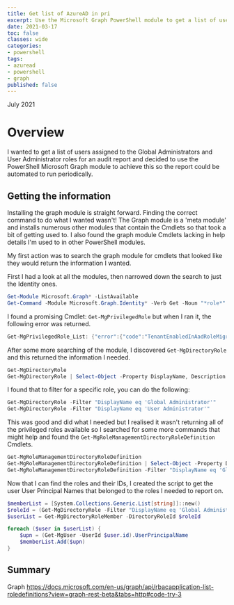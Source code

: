 ```yaml
---
title: Get list of AzureAD in pri
excerpt: Use the Microsoft Graph PowerShell module to get a list of users consuming a particular licence.
date: 2021-03-17
toc: false
classes: wide
categories:
- powershell
tags:
- azuread
- powershell
- graph
published: false
---
```

July 2021

# Overview

I wanted to get a list of users assigned to the Global Administrators and User Administrator roles for an audit report and decided to use the PowerShell Microsoft Graph module to achieve this so the report could be automated to run periodically.

## Getting the information

Installing the graph module is straight forward. Finding the correct command to do what I wanted wasn't! The Graph module is a 'meta module' and installs numerous other modules that contain the Cmdlets so that took a bit of getting used to. I also found the graph module Cmdlets lacking in help details I'm used to in other PowerShell modules.

My first action was to search the graph module for cmdlets that looked like they would return the information I wanted.

First I had a look at all the modules, then narrowed down the search to just the Identity ones.

```powershell
Get-Module Microsoft.Graph* -ListAvailable
Get-Command -Module Microsoft.Graph.Identity* -Verb Get -Noun "*role*"
```

I found a promising Cmdlet: ```Get-MgPrivilegedRole``` but when I ran it, the following error was returned.

```powershell
Get-MgPrivilegedRole_List: {"error":{"code":"TenantEnabledInAadRoleMigration","message":"The current endpoints of AAD roles have been disabled for the tenantfor migration purpose. Please use the new Azure AD RBAC roles. Please refer to https://aka.ms/PIMFeatureUpdateDoc for new PIM features; https://aka.ms/PIMAPIUpdateDoc for API and PowerShell changes because of migration."}}
```

After some more searching of the module, I discovered ```Get-MgDirectoryRole``` and this returned the information I needed.

```powershell
Get-MgDirectoryRole
Get-MgDirectoryRole | Select-Object -Property DisplayName, Description | Sort-Object -Property DisplayName
```

I found that to filter for a specific role, you can do the following:

```powershell
Get-MgDirectoryRole -Filter "DisplayName eq 'Global Administrator'"
Get-MgDirectoryRole -Filter "DisplayName eq 'User Administrator'"
```

This was good and did what I needed but I realised it wasn't returning all of the privileged roles available so I searched for some more commands that might help and found the ```Get-MgRoleManagementDirectoryRoleDefinition``` Cmdlets.

```powershell
Get-MgRoleManagementDirectoryRoleDefinition
Get-MgRoleManagementDirectoryRoleDefinition | Select-Object -Property DisplayName, Description | Sort-Object -Property DisplayName
Get-MgRoleManagementDirectoryRoleDefinition -Filter "DisplayName eq 'Global Administrator'"
```

Now that I can find the roles and their IDs, I created the script to get the user User Principal Names that belonged to the roles I needed to report on.

```powershell
$memberList = [System.Collections.Generic.List[string]]::new()
$roleId = (Get-MgDirectoryRole -Filter "DisplayName eq 'Global Administrator'").Id
$userList = Get-MgDirectoryRoleMember -DirectoryRoleId $roleId

foreach ($user in $userList) {
    $upn = (Get-MgUser -UserId $user.id).UserPrincipalName
    $memberList.Add($upn)
}
```

## Summary


Graph https://docs.microsoft.com/en-us/graph/api/rbacapplication-list-roledefinitions?view=graph-rest-beta&tabs=http#code-try-3
